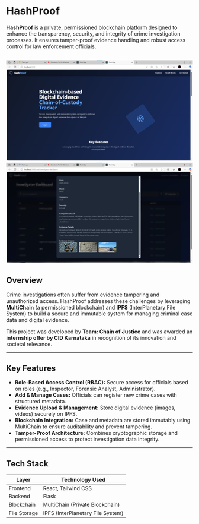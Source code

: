 # HashProof

**HashProof** is a private, permissioned blockchain platform designed to enhance the transparency, security, and integrity of crime investigation processes. It ensures tamper-proof evidence handling and robust access control for law enforcement officials.

![Image1](Images/Image1.jpg)
![Image2](Images/Image2.jpg)
---

## Overview

Crime investigations often suffer from evidence tampering and unauthorized access. HashProof addresses these challenges by leveraging **MultiChain** (a permissioned blockchain) and **IPFS** (InterPlanetary File System) to build a secure and immutable system for managing criminal case data and digital evidence.

This project was developed by **Team: Chain of Justice** and was awarded an **internship offer by CID Karnataka** in recognition of its innovation and societal relevance.

---

## Key Features

- **Role-Based Access Control (RBAC):** Secure access for officials based on roles (e.g., Inspector, Forensic Analyst, Administrator).
- **Add & Manage Cases:** Officials can register new crime cases with structured metadata.
- **Evidence Upload & Management:** Store digital evidence (images, videos) securely on IPFS.
- **Blockchain Integration:** Case and metadata are stored immutably using MultiChain to ensure auditability and prevent tampering.
- **Tamper-Proof Architecture:** Combines cryptographic storage and permissioned access to protect investigation data integrity.

---

## Tech Stack

| Layer              | Technology Used                             |
|--------------------|---------------------------------------------|
| Frontend           | React, Tailwind CSS                         |
| Backend            | Flask                                       |
| Blockchain         | MultiChain (Private Blockchain)             |
| File Storage       | IPFS (InterPlanetary File System)           |


